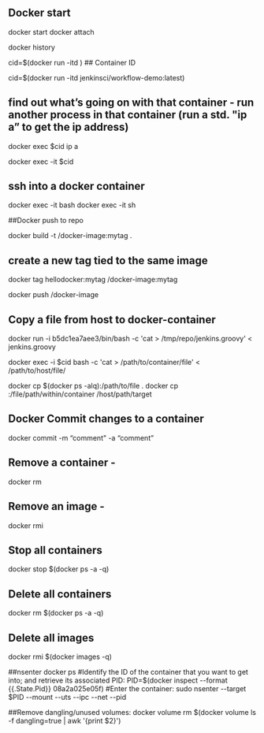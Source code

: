## Docker start
docker start <cid>
docker attach <cid>

docker history <image-name>

cid=$(docker run -itd <image-name>)   ## Container ID

cid=$(docker run -itd jenkinsci/workflow-demo:latest)

## find out what’s going on with that container - run another process in that container (run a std. "ip a” to get the ip address)
docker exec $cid ip a

docker exec -it $cid
## ssh into a docker container
docker exec -it <mycontainer> bash
docker exec -it <mycontainer> sh

##Docker push to repo

docker build -t <myuser>/docker-image:mytag .

## create a new tag tied to the same image

docker tag hellodocker:mytag <myuser>/docker-image:mytag

docker push <myuserid>/docker-image

## Copy a file from host to docker-container

docker run -i  b5dc1ea7aee3/bin/bash -c 'cat > /tmp/repo/jenkins.groovy' < jenkins.groovy

docker exec -i $cid bash -c 'cat > /path/to/container/file' < /path/to/host/file/

docker cp $(docker ps -alq):/path/to/file .
docker cp <containerId>:/file/path/within/container /host/path/target

## Docker Commit changes to a container

docker commit -m “comment" -a “comment” <cid>

## Remove a container -
docker rm <container id>

## Remove an image -
docker rmi <image name>

## Stop all containers
docker stop $(docker ps -a -q)

## Delete all containers
docker rm $(docker ps -a -q)

## Delete all images
docker rmi $(docker images -q)

##nsenter
docker ps
#Identify the ID of the container that you want to get into; and retrieve its associated PID:
PID=$(docker inspect --format {{.State.Pid}} 08a2a025e05f)
#Enter the container:
sudo nsenter --target $PID --mount --uts --ipc --net --pid

##Remove dangling/unused volumes:
docker volume rm $(docker volume ls -f dangling=true | awk '{print $2}')
